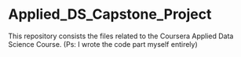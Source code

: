 # Applied_DS_Capstone_Project
This repository consists the files related to the Coursera Applied Data Science Course. (Ps: I wrote the code part myself entirely)
